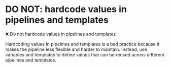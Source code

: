 # DO NOT: hardcode values in pipelines and templates

❌ Do not hardcode values in pipelines and templates

Hardcoding values in pipelines and templates is a bad practice because it makes the pipeline less flexible and harder to maintain. Instead, use variables and templates to define values that can be reused across different pipelines and templates.